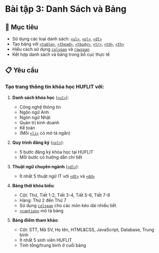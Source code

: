 # Bài tập 3: Danh Sách và Bảng

## 🎯 Mục tiêu
- Sử dụng các loại danh sách: [`<ul>`](https://developer.mozilla.org/en-US/docs/Web/HTML/Element/ul), [`<ol>`](https://developer.mozilla.org/en-US/docs/Web/HTML/Element/ol), [`<dl>`](https://developer.mozilla.org/en-US/docs/Web/HTML/Element/dl)
- Tạo bảng với [`<table>`](https://developer.mozilla.org/en-US/docs/Web/HTML/Element/table), [`<thead>`](https://developer.mozilla.org/en-US/docs/Web/HTML/Element/thead), [`<tbody>`](https://developer.mozilla.org/en-US/docs/Web/HTML/Element/tbody), [`<tr>`](https://developer.mozilla.org/en-US/docs/Web/HTML/Element/tr), [`<td>`](https://developer.mozilla.org/en-US/docs/Web/HTML/Element/td), [`<th>`](https://developer.mozilla.org/en-US/docs/Web/HTML/Element/th)
- Hiểu cách sử dụng [`colspan`](https://developer.mozilla.org/en-US/docs/Web/HTML/Element/td#colspan) và [`rowspan`](https://developer.mozilla.org/en-US/docs/Web/HTML/Element/td#rowspan)
- Kết hợp danh sách và bảng trong bố cục thực tế

## 📋 Yêu cầu

### Tạo trang thông tin khóa học HUFLIT với:

1. **Danh sách khóa học** ([`<ul>`](https://developer.mozilla.org/en-US/docs/Web/HTML/Element/ul)):
   - Công nghệ thông tin
   - Ngôn ngữ Anh
   - Ngôn ngữ Nhật
   - Quản trị kinh doanh
   - Kế toán
   - (Mỗi [`<li>`](https://developer.mozilla.org/en-US/docs/Web/HTML/Element/li) có mô tả ngắn)

2. **Quy trình đăng ký** ([`<ol>`](https://developer.mozilla.org/en-US/docs/Web/HTML/Element/ol)):
   - 5 bước đăng ký khóa học tại HUFLIT
   - Mỗi bước có hướng dẫn chi tiết

3. **Thuật ngữ chuyên ngành** ([`<dl>`](https://developer.mozilla.org/en-US/docs/Web/HTML/Element/dl)):
   - Ít nhất 5 thuật ngữ IT với [`<dt>`](https://developer.mozilla.org/en-US/docs/Web/HTML/Element/dt) và [`<dd>`](https://developer.mozilla.org/en-US/docs/Web/HTML/Element/dd)

4. **Bảng thời khóa biểu**:
   - Cột: Thứ, Tiết 1-2, Tiết 3-4, Tiết 5-6, Tiết 7-8
   - Hàng: Thứ 2 đến Thứ 7
   - Sử dụng [`colspan`](https://developer.mozilla.org/en-US/docs/Web/HTML/Element/td#colspan) cho các môn kéo dài nhiều tiết
   - [`<caption>`](https://developer.mozilla.org/en-US/docs/Web/HTML/Element/caption) mô tả bảng

5. **Bảng điểm tham khảo**:
   - Cột: STT, Mã SV, Họ tên, HTML&CSS, JavaScript, Database, Trung bình
   - Ít nhất 5 sinh viên HUFLIT
   - Tính tổng/trung bình ở cuối bảng


